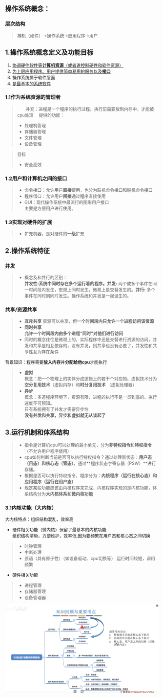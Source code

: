 ## 操作系统概念：
### 层次结构
>裸机（硬件）->操作系统->应用程序->用户

1.操作系统概念定义及功能目标
-
1. [协调硬件软件等**计算机资源**（或者说控制硬件和软件资源）](#jump1.1)
2. [为上层应用程序、用户提供简单易用的服务以及**接口**](#jump1.2)
3. 操作系统属于软件层面
1. [是最基本的系统软件](#jump1.3)

### <span id="jump1.1">1.1作为系统资源的管理者</span>
> &emsp;&emsp;补充：进程是一个程序的执行过程。执行前需要放到内存中，才能被cpu处理
> &emsp;提供的功能：
>- 处理机管理
>- 存储器管理
>- 文件管理
>- 设备管理

> 目标
>- 安全高效
### <span id="jump1.2">1.2用户和计算机之间的接口</span>
>* 命令接口：允许用户**直接**使用，也分为联机命令接口和脱机命令接口
>* 程序借口：允许用户**间接**通过程序直接使用
>* GUI：现代操作系统中最流行的图形用户接口  
主要是方便用户进行使用。  
### <span id="jump1.3">1.3实现对硬件的扩展</span>  
>* 扩充机器，是对硬件的**一级**扩充    

2.操作系统特征
-  
### 并发
>* 概念及和并行的区别：  
**并发性:系统中同时存在多个运行着的程序。并发:** 两个或多个事件在同一时间段内发生，宏观上同时发生，微观上是交替发生的。**并行:** 多个事件在同时刻同时发生。操作系统和并发是一起诞生的。
### 共享/资源共享
>* **互斥共享**
资源可以共享，但**一个时间段内只允许一个进程访问该资源**
>* **同时共享**  
**允许一个时间段内由多个进程“同时”对他们进行访问**  
>* 同时的概念往往是微观上的，实际程序中还是交替进行资源的访问，并发和共享是相互依存的，没有并发，则共享也没有必要了，并发性和共享性互为存在条件  

背景知识：程序需要**放入内存**并**分配给他cpu**才能执行
>* **虚拟**  
概念：把一个物理上的实体分成逻辑上的若干个对应物。虚拟技术分为**空分复用技术**（虚拟内存）和**时分复用技术** （虚拟处理器） 
>* **异步**  
概念：多道程序环境下，资源有限，进程的执行不是一贯到底的。执行速度不可预知。  
只有系统拥有了并发才需要异步性  
**没有并发和共享，异步和虚拟就无从谈起了**   

3.运行机制和体系结构
-
>* 指令是计算机cpu可以处理的最小单元，分为**非特权指令**和**特权指令**（不允许用户程序使用）  
>* cpu如何判断当前是否可以执行特权指令？通过处理器状态：**用户态（目态）**和**核心态（管态）**，通过**程序状态字寄存器（PSW）**进行存储。
>* 根据是否可以执行特权指令，程序分为：**内核程序（运行在核心态）**和**应用程序（运行在用户态）**  
>* 规定某些功能应该由内核程序来完成，内核程序实现的是内核功能，体系结构分为**大内核体系**和**微内核功能**
### 3.1内核功能（大内核）
大内核特点：组织结构混乱，效率高
* 硬件相关功能（微内核）保留了最基本的内核功能  
组织结构清晰，方便维护，效率低,因为要频繁在用户态和核心态之间切换
>* 时钟管理  
>* 中断处理
>* 原语（具有原子性）（如设备驱动、cpu切换等）
运行时间较短，调用频繁
* 硬件相关功能
>* 进程管理
>* 存储器管理
>* 设备管理器  

![知识回顾](.\pictures\1.3.jpg)
